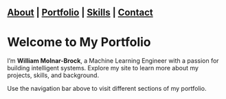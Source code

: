 [About](index.md) | [Portfolio](portfolio.md) | [Skills](skills.md) | [Contact](contact.md)
---
# Welcome to My Portfolio

I’m **William Molnar-Brock**, a Machine Learning Engineer with a passion for building intelligent systems. Explore my site to learn more about my projects, skills, and background.

Use the navigation bar above to visit different sections of my portfolio.
